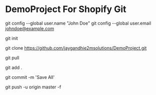 # DemoProject For Shopify Git

git config --global user.name "John Doe"
git config --global user.email johndoe@example.com

git init

git clone https://github.com/jaygandhie2msolutions/DemoProject.git

git pull

git add .

git commit -m 'Save All'

git push -u origin master -f

